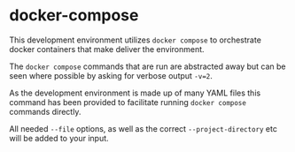 # docker-compose

This development environment utilizes `docker compose` to orchestrate docker containers that make deliver the environment.

The `docker compose` commands that are run are abstracted away but can be seen where possible by asking for verbose output `-v=2`.

As the development environment is made up of many YAML files this command has been provided to facilitate running `docker compose` commands directly.

All needed `--file` options, as well as the correct `--project-directory` etc will be added to your input.
